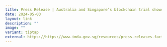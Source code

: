 ```yaml
---
title: Press Release | Australia and Singapore’s blockchain trial shows promising
date: 2024-05-03
layout: link
description: ""
image: ""
variant: tiptap
external: https://https://www.imda.gov.sg/resources/press-releases-factsheets-and-speeches/press-releases/2021/australia-and-singapores-blockchain-trial-shows-promising-results-for-reducing-transaction-costs
---
```

